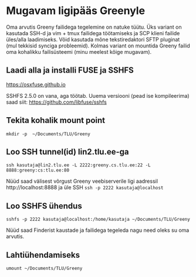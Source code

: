 # Mugavam ligipääs Greenyle

Oma arvutis Greeny failidega tegelemine on natuke tüütu. Üks variant on kasutada SSH-d ja vim + tmux failidega töötamiseks ja SCP klieni failide üles/alla laadimiseks. Võid kasutada mõne tekstiredaktori SFTP pluginat (mul tekkisid synciga probleemid). Kolmas variant on mountida Greeny failid oma kohalikku failisüsteemi (minu meelest kõige mugavam).

## Laadi alla ja installi FUSE ja SSHFS

https://osxfuse.github.io

SSHFS 2.5.0 on vana, aga töötab. Uuema versiooni (pead ise kompileerima) saad siit: https://github.com/libfuse/sshfs

## Tekita kohalik mount point

`mkdir -p  ~/Documents/TLU/Greeny`

## Loo SSH tunnel(id) lin2.tlu.ee-ga

`ssh kasutaja@lin2.tlu.ee -L 2222:greeny.cs.tlu.ee:22 -L 8888:greeny:cs:tlu.ee:80`

Nüüd saad välisest võrgust Greeny veebiserverile ligi aadressil http://localhost:8888 ja üle SSH `ssh -p 2222 kasutaja@localhost`

## Loo SSHFS ühendus

`sshfs -p 2222 kasutaja@localhost:/home/kasutaja ~/Documents/TLU/Greeny`

Nüüd saad Finderist kaustade ja failidega tegeleda nagu need oleks su oma arvutis.

## Lahtiühendamiseks

`umount ~/Documents/TLU/Greeny`
